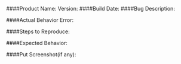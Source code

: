####Product Name: Version: 
####Build Date: 
####Bug Description:

####Actual Behavior Error:

####Steps to Reproduce:

####Expected Behavior:

####Put Screenshot(if any):
